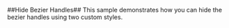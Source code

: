 ##Hide Bezier Handles##
This sample demonstrates how you can hide the bezier handles using two custom styles.